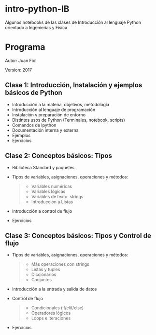 # intro-python-IB

Algunos notebooks de las clases de Introducción al lenguaje Python orientado a Ingenierías y Física


Programa
==========

Autor:   Juan Fiol

Version:   2017


Clase 1: Introducción, Instalación y ejemplos básicos de Python
---------------------------------------------------------------

-   Introducción a la materia, objetivos, metodología
-   Introducción al lenguaje de programación
-   Instalación y preparación de entorno
-   Distintos usos de Python (Terminales, notebook, scripts)
-   Comandos de Ipython
-   Documentación interna y externa
-   Ejemplos
-   Ejercicios

Clase 2: Conceptos básicos: Tipos
---------------------------------

-   Biblioteca Standard y paquetes
-   Tipos de variables, asignaciones, operaciones y métodos:

    > -   Variables numéricas
    > -   Variables lógicas
    > -   Variables de texto: strings
    > -   Introducción a Listas

-   Introducción a control de flujo
-   Ejercicios

Clase 3: Conceptos básicos: Tipos y Control de flujo
----------------------------------------------------

-   Tipos de variables, asignaciones, operaciones y métodos:

    > -   Más operaciones con strings
    > -   Listas y tuples
    > -   Diccionarios
    > -   Conjuntos

-   Introducción a la entrada y salida de datos

-   Control de flujo

    > -   Condicionales (if/elif/else)
    > -   Operadores lógicos
    > -   Loops e iteraciones

-   Ejercicios
